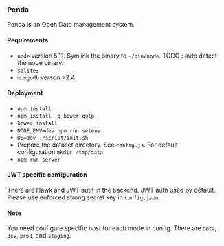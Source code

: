 ### Penda

Penda is an Open Data management system.

#### Requirements

- ``node`` version 5.11. Symlink the binary to ``~/bin/node``. TODO : auto detect the node binary.
- ``sqlite3``
- ``mongodb`` verson >2.4

#### Deployment

- ``npm install``
- ``npm install -g bower gulp``
- ``bower install``
- ``NODE_ENV=dev npm run setenv``
- ``DB=dev ./script/init.sh``
- Prepare the dataset directory. See ``config.js``. For default configuration,``mkdir /tmp/data``
- ``npm run server``

#### JWT specific configuration

There are Hawk and JWT auth in the backend. JWT auth used by default. Please use enforced strong secret key in `config.json`.

#### Note

You need configure specific host for each mode in config. There are ``beta``, ``dev``, ``prod``, and ``staging``.
